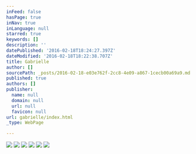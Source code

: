 ```yaml
---
inFeed: false
hasPage: true
inNav: true
inLanguage: null
starred: true
keywords: []
description: ''
datePublished: '2016-02-18T18:24:27.397Z'
dateModified: '2016-02-18T18:22:38.707Z'
title: Gabrielle
author: []
sourcePath: _posts/2016-02-18-e03e762f-2cc8-4e09-a867-1cecb00a69a9.md
published: true
authors: []
publisher:
  name: null
  domain: null
  url: null
  favicon: null
url: gabrielle/index.html
_type: WebPage

---
```

![](https://the-grid-user-content.s3-us-west-2.amazonaws.com/95ddee2d-054c-4a2d-9afc-44b3a89707d3.jpg)
![](https://the-grid-user-content.s3-us-west-2.amazonaws.com/df4ebd5e-5f66-4e68-bddd-198f454c2612.jpg)
![](https://the-grid-user-content.s3-us-west-2.amazonaws.com/bb40edcd-576c-4c79-bbc8-d5d7b95a05e4.jpg)
![](https://the-grid-user-content.s3-us-west-2.amazonaws.com/29f2344e-f94e-4d8f-8e9a-fc6fbac71b10.jpg)
![](https://the-grid-user-content.s3-us-west-2.amazonaws.com/0450cf75-8acd-4e9c-9768-8f12b9383107.jpg)
![](https://the-grid-user-content.s3-us-west-2.amazonaws.com/61ff5951-cdf2-4fff-8cc6-6c2c6c682485.jpg)